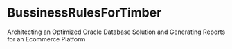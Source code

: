 # BussinessRulesForTimber
Architecting an Optimized Oracle Database Solution and Generating Reports for an Ecommerce Platform
